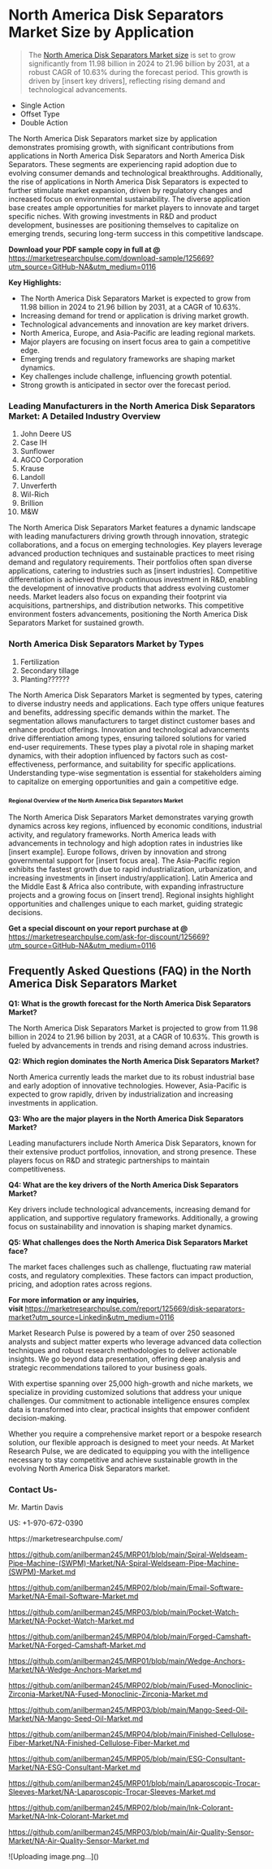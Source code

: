 <h1>North America Disk Separators Market&nbsp;Size by Application</h1><blockquote><p>The <a href="https://marketresearchpulse.com/download-sample/125669?utm_source=GitHub-NA&amp;utm_medium=0116">North America Disk Separators Market size</a> is set to grow significantly from 11.98 billion in 2024 to 21.96 billion by 2031, at a robust CAGR of 10.63% during the forecast period. This growth is driven by [insert key drivers], reflecting rising demand and technological advancements.</p></blockquote><ul><li>Single Action<li> Offset Type<li> Double Action</li></ul><p>The North America Disk Separators market size by application demonstrates promising growth, with significant contributions from applications in North America Disk Separators and North America Disk Separators. These segments are experiencing rapid adoption due to evolving consumer demands and technological breakthroughs. Additionally, the rise of applications in North America Disk Separators is expected to further stimulate market expansion, driven by regulatory changes and increased focus on environmental sustainability. The diverse application base creates ample opportunities for market players to innovate and target specific niches. With growing investments in R&D and product development, businesses are positioning themselves to capitalize on emerging trends, securing long-term success in this competitive landscape.</p><p><strong>Download your PDF sample copy in full at @ </strong><a href="https://marketresearchpulse.com/download-sample/125669?utm_source=GitHub-NA&amp;utm_medium=0116">https://marketresearchpulse.com/download-sample/125669?utm_source=GitHub-NA&amp;utm_medium=0116</a></p><p><strong>Key Highlights: </strong></p><ul><li>The North America Disk Separators Market is expected to grow from 11.98 billion in 2024 to 21.96 billion by 2031, at a CAGR of 10.63%.</li><li>Increasing demand for trend or application is driving market growth.</li><li>Technological advancements and innovation are key market drivers.</li><li>North America, Europe, and Asia-Pacific are leading regional markets.</li><li>Major players are focusing on insert focus area to gain a competitive edge.</li><li>Emerging trends and regulatory frameworks are shaping market dynamics.</li><li>Key challenges include challenge, influencing growth potential.</li><li>Strong growth is anticipated in sector over the forecast period.</li></ul><h3>Leading Manufacturers in the North America Disk Separators Market: A Detailed Industry Overview</h3><ol><li>John Deere US</li><li>Case IH</li><li>Sunflower</li><li>AGCO Corporation</li><li>Krause</li><li>Landoll</li><li>Unverferth</li><li>Wil-Rich</li><li>Brillion</li><li>M&W</li></ol><div class="flex max-w-full flex-col flex-grow"><div class="min-h-8 text-message flex w-full flex-col items-end gap-2 whitespace-normal break-words [.text-message+&amp;]:mt-5" dir="auto" data-message-author-role="assistant" data-message-id="fd8432e4-4910-450d-b182-61b7bfb0a01f" data-message-model-slug="gpt-4o"><div class="flex w-full flex-col gap-1 empty:hidden first:pt-[3px]"><div class="markdown prose w-full break-words dark:prose-invert light"><p>The North America Disk Separators Market features a dynamic landscape with leading manufacturers driving growth through innovation, strategic collaborations, and a focus on emerging technologies. Key players leverage advanced production techniques and sustainable practices to meet rising demand and regulatory requirements. Their portfolios often span diverse applications, catering to industries such as [insert industries]. Competitive differentiation is achieved through continuous investment in R&amp;D, enabling the development of innovative products that address evolving customer needs. Market leaders also focus on expanding their footprint via acquisitions, partnerships, and distribution networks. This competitive environment fosters advancements, positioning the North America Disk Separators Market for sustained growth.</p></div></div></div></div><h3>North America Disk Separators Market by Types</h3><ol><li>Fertilization<li> Secondary tillage<li> Planting??????</li></ol><div class="flex max-w-full flex-col flex-grow"><div class="min-h-8 text-message flex w-full flex-col items-end gap-2 whitespace-normal break-words [.text-message+&amp;]:mt-5" dir="auto" data-message-author-role="assistant" data-message-id="084470be-0bb7-4664-bddf-5156b4f41249" data-message-model-slug="gpt-4o-mini"><div class="flex w-full flex-col gap-1 empty:hidden first:pt-[3px]"><div class="markdown prose w-full break-words dark:prose-invert light"><p>The North America Disk Separators Market is segmented by types, catering to diverse industry needs and applications. Each type offers unique features and benefits, addressing specific demands within the market. The segmentation allows manufacturers to target distinct customer bases and enhance product offerings. Innovation and technological advancements drive differentiation among types, ensuring tailored solutions for varied end-user requirements. These types play a pivotal role in shaping market dynamics, with their adoption influenced by factors such as cost-effectiveness, performance, and suitability for specific applications. Understanding type-wise segmentation is essential for stakeholders aiming to capitalize on emerging opportunities and gain a competitive edge.</p></div></div></div></div><h3><span style="font-size: 11px;">Regional Overview of the North America Disk Separators Market</span></h3><div class="flex max-w-full flex-col flex-grow"><div class="min-h-8 text-message flex w-full flex-col items-end gap-2 whitespace-normal break-words [.text-message+&amp;]:mt-5" dir="auto" data-message-author-role="assistant" data-message-id="e9038762-ce64-4e30-91c9-9bd413514231" data-message-model-slug="gpt-4o-mini"><div class="flex w-full flex-col gap-1 empty:hidden first:pt-[3px]"><div class="markdown prose w-full break-words dark:prose-invert light"><p>The North America Disk Separators Market demonstrates varying growth dynamics across key regions, influenced by economic conditions, industrial activity, and regulatory frameworks. North America leads with advancements in technology and high adoption rates in industries like [insert example]. Europe follows, driven by innovation and strong governmental support for [insert focus area]. The Asia-Pacific region exhibits the fastest growth due to rapid industrialization, urbanization, and increasing investments in [insert industry/application]. Latin America and the Middle East &amp; Africa also contribute, with expanding infrastructure projects and a growing focus on [insert trend]. Regional insights highlight opportunities and challenges unique to each market, guiding strategic decisions.</p></div></div></div></div><p><strong>Get a special discount on your report purchase at @ </strong><a href="https://marketresearchpulse.com/ask-for-discount/125669?utm_source=GitHub-NA&amp;utm_medium=0116">https://marketresearchpulse.com/ask-for-discount/125669?utm_source=GitHub-NA&amp;utm_medium=0116</a></p><h2>Frequently Asked Questions (FAQ) in the North America Disk Separators Market</h2><p><strong>Q1: What is the growth forecast for the North America Disk Separators Market?</strong></p><p>The North America Disk Separators Market is projected to grow from 11.98 billion in 2024 to 21.96 billion by 2031, at a CAGR of 10.63%. This growth is fueled by advancements in trends and rising demand across industries.</p><p><strong>Q2: Which region dominates the North America Disk Separators Market?</strong></p><p>North America currently leads the market due to its robust industrial base and early adoption of innovative technologies. However, Asia-Pacific is expected to grow rapidly, driven by industrialization and increasing investments in application.</p><p><strong>Q3: Who are the major players in the North America Disk Separators Market?</strong></p><p>Leading manufacturers include North America Disk Separators, known for their extensive product portfolios, innovation, and strong presence. These players focus on R&amp;D and strategic partnerships to maintain competitiveness.</p><p><strong>Q4: What are the key drivers of the North America Disk Separators Market?</strong></p><p>Key drivers include technological advancements, increasing demand for application, and supportive regulatory frameworks. Additionally, a growing focus on sustainability and innovation is shaping market dynamics.</p><p><strong>Q5: What challenges does the North America Disk Separators Market face?</strong></p><p>The market faces challenges such as challenge, fluctuating raw material costs, and regulatory complexities. These factors can impact production, pricing, and adoption rates across regions.</p><p><strong>For more information or any inquiries, visit&nbsp;</strong><a href="https://marketresearchpulse.com/report/125669/disk-separators-market?utm_source=Linkedin&utm_medium=0116">https://marketresearchpulse.com/report/125669/disk-separators-market?utm_source=Linkedin&utm_medium=0116</a></p><p>Market Research Pulse is powered by a team of over 250 seasoned analysts and subject matter experts who leverage advanced data collection techniques and robust research methodologies to deliver actionable insights. We go beyond data presentation, offering deep analysis and strategic recommendations tailored to your business goals.</p><p>With expertise spanning over 25,000 high-growth and niche markets, we specialize in providing customized solutions that address your unique challenges. Our commitment to actionable intelligence ensures complex data is transformed into clear, practical insights that empower confident decision-making.</p><p>Whether you require a comprehensive market report or a bespoke research solution, our flexible approach is designed to meet your needs. At Market Research Pulse, we are dedicated to equipping you with the intelligence necessary to stay competitive and achieve sustainable growth in the evolving North America Disk Separators market.</p><h3><strong>Contact Us-</strong></h3><p>Mr. Martin Davis</p><p>US: +1-970-672-0390</p><p>https://marketresearchpulse.com/</p><p><a href="https://github.com/anilberman245/MRP01/blob/main/Spiral-Weldseam-Pipe-Machine-(SWPM)-Market/NA-Spiral-Weldseam-Pipe-Machine-(SWPM)-Market.md">https://github.com/anilberman245/MRP01/blob/main/Spiral-Weldseam-Pipe-Machine-(SWPM)-Market/NA-Spiral-Weldseam-Pipe-Machine-(SWPM)-Market.md</a></p><p><a href="https://github.com/anilberman245/MRP02/blob/main/Email-Software-Market/NA-Email-Software-Market.md">https://github.com/anilberman245/MRP02/blob/main/Email-Software-Market/NA-Email-Software-Market.md</a></p><p><a href="https://github.com/anilberman245/MRP03/blob/main/Pocket-Watch-Market/NA-Pocket-Watch-Market.md">https://github.com/anilberman245/MRP03/blob/main/Pocket-Watch-Market/NA-Pocket-Watch-Market.md</a></p><p><a href="https://github.com/anilberman245/MRP04/blob/main/Forged-Camshaft-Market/NA-Forged-Camshaft-Market.md">https://github.com/anilberman245/MRP04/blob/main/Forged-Camshaft-Market/NA-Forged-Camshaft-Market.md</a></p><p><a href="https://github.com/anilberman245/MRP01/blob/main/Wedge-Anchors-Market/NA-Wedge-Anchors-Market.md">https://github.com/anilberman245/MRP01/blob/main/Wedge-Anchors-Market/NA-Wedge-Anchors-Market.md</a></p><p><a href="https://github.com/anilberman245/MRP02/blob/main/Fused-Monoclinic-Zirconia-Market/NA-Fused-Monoclinic-Zirconia-Market.md">https://github.com/anilberman245/MRP02/blob/main/Fused-Monoclinic-Zirconia-Market/NA-Fused-Monoclinic-Zirconia-Market.md</a></p><p><a href="https://github.com/anilberman245/MRP03/blob/main/Mango-Seed-Oil-Market/NA-Mango-Seed-Oil-Market.md">https://github.com/anilberman245/MRP03/blob/main/Mango-Seed-Oil-Market/NA-Mango-Seed-Oil-Market.md</a></p><p><a href="https://github.com/anilberman245/MRP04/blob/main/Finished-Cellulose-Fiber-Market/NA-Finished-Cellulose-Fiber-Market.md">https://github.com/anilberman245/MRP04/blob/main/Finished-Cellulose-Fiber-Market/NA-Finished-Cellulose-Fiber-Market.md</a></p><p><a href="https://github.com/anilberman245/MRP05/blob/main/ESG-Consultant-Market/NA-ESG-Consultant-Market.md">https://github.com/anilberman245/MRP05/blob/main/ESG-Consultant-Market/NA-ESG-Consultant-Market.md</a></p><p><a href="https://github.com/anilberman245/MRP01/blob/main/Laparoscopic-Trocar-Sleeves-Market/NA-Laparoscopic-Trocar-Sleeves-Market.md">https://github.com/anilberman245/MRP01/blob/main/Laparoscopic-Trocar-Sleeves-Market/NA-Laparoscopic-Trocar-Sleeves-Market.md</a></p><p><a href="https://github.com/anilberman245/MRP02/blob/main/Ink-Colorant-Market/NA-Ink-Colorant-Market.md">https://github.com/anilberman245/MRP02/blob/main/Ink-Colorant-Market/NA-Ink-Colorant-Market.md</a></p><p><a href="https://github.com/anilberman245/MRP03/blob/main/Air-Quality-Sensor-Market/NA-Air-Quality-Sensor-Market.md">https://github.com/anilberman245/MRP03/blob/main/Air-Quality-Sensor-Market/NA-Air-Quality-Sensor-Market.md</a></p>
![Uploading image.png…]()
